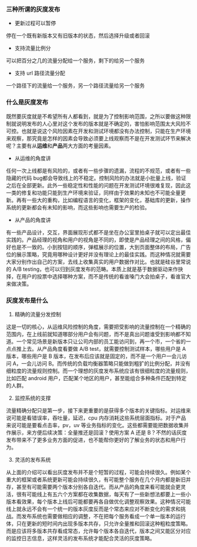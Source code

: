 ### 三种所谓的灰度发布

- 更新过程可以暂停

停在一个既有新版本又有旧版本的状态，然后选择升级或者回滚

- 支持流量比例分

可以把百分之几的流量分配给一个服务，剩下的给另一个服务

- 支持 url 路径流量分配

一个路径下的流量给一个服务，另一个路径流量给另一个服务

### 什么是灰度发布

既然要灰度就是不希望所有人都看到，就是为了控制影响范围，之所以要做这种限制就说明发布的人心里对这个发布的版本就是不确定的，害怕影响范围太大风险不可控。也就是说这个风险因素在开发和测试环境都没有办法控制，只能在生产环境来观察，那究竟是怎样的因素会导致必须要上线观察而不是在开发测试环节来解决呢？主要有从**运维**和**产品**两大方面的考量因素。

- 从运维的角度讲

任何一次上线都是有风险的，或者有一些步骤的遗漏，流程的不规范，或者有一些隐藏的代码 bug都会导致线上的不稳定。控制风险的办法就是小批量上线，验证之后在全部更新。此外一些稳定性和性能的问题在开发测试环境很难复现，因此这一类的修复和功能只能到生产环境来验证，同样由于效果的未知也不可能全量更新。再有一些大的重构，比如编程语言的变化，框架的变化，基础库的更新，操作系统的更新都会有未知的影响，而这些影响也需要生产的检验。

- 从产品的角度讲

有一些产品设计，交互，界面展现形式都不是坐在办公室里拍桌子就可以定出最佳实践的。产品经理的视角和用户的视角是不同的，即使是产品经理之间的风格，偏好也是不一致的。小到按钮的顺序，弹框展示的位置，大到页面整体的布局，广告位的展示策略，究竟用哪种设计更好并没有理论上的最佳实践。而这种情况就需要大家分别作出自己的方案，去线上收集真实的用户数据作对比。也就是硅谷里常说的 A/B testing，也可以归到灰度发布的范畴。本质上就是基于数据驱动来作抉择，在用户的投票中选择哪种方案，而不是传统的看谁嗓门大会拍桌子，看谁官大来做决策。

### 灰度发布是什么

1. 精确的流量分发控制

这是一切的核心，从运维风险控制的角度，需要把受影响的流量控制在一个精确的范围内，在上线前就知道哪部分用户会有问题，而不是真出问题谁受到影响都不知道。一个常见场景是新版本只让公司内部的员工能访问到，再一个市，一个省的一点点推上去。从产品角度看要做 A/B test，就需要控制测试样本，哪些用户是 A 版本，哪些用户是 B 版本，在发布后应该就是固定的，而不是一个用户一会儿访问 A，一会儿访问 B。而传统的负载均衡器策略只能做到粗犷的比例分配，并没有细粒度的流量规则控制。而一个理想的灰度发布系统应该有很细粒度的流量规则，比如匹配 android 用户，匹配某个地区的用户，甚至能组合多种条件匹配到特定的人群。

2. 监控系统的支撑

流量精确分配只是第一步，接下来更重要的是获得多个版本的关键指标。对运维来说可能是看错误率，吞吐量，延迟，cpu 内存消耗这些系统层面指标。对于产品来说可能是要看点击率，pv，uv 等业务指标的变化。这些都需要能把数据收集并作展示，来方便后续决策：全量推还是回滚？使用方案 A 还是 B？不然的话灰度发布带来不了更多业务方面的促进，也不能帮你更好的了解业务的状态和用户行为。

3. 灵活的发布系统

从上面的介绍可以看出灰度发布并不是个短暂的过程，可能会持续很久。例如某个重大的框架或者系统更新可能会持续很久，有可能整个服务在几个月内都是新旧并存，甚至有可能需要两个版本分别各自迭代。而从产品的角度来看可能就会更灵活，很有可能线上有五六个方案都在收集数据，每天有了一些新想法都要上一些小版本看效果，每个版本上线后可能都要再各自做优化调整观察效果。这种情况可能线上就永远不会有一个统一的版本灰度反而是个常态来应对不断变化的需求和挑战。而发布系统也需要做相应的调整，不在把每个服务看成一个单一版本的运行体，只在更新的短时间内出现多版本共存，只允许全量推和回滚这种粗粒度策略。而是应该将多版本共存看成常态，允许每个版本各自迭代，版本之间又能区分对应的监控日志信息，这样灵活的发布系统才能配合灵活的灰度策略。